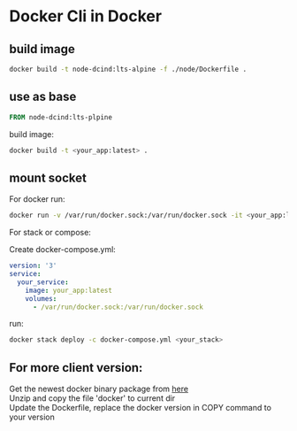 # Docker Cli in Docker

## build image

```bash
docker build -t node-dcind:lts-alpine -f ./node/Dockerfile .
```

## use as base

```Dockerfile
FROM node-dcind:lts-plpine
```

build image:

```bash
docker build -t <your_app:latest> .
```

## mount socket

For docker run:

```bash
docker run -v /var/run/docker.sock:/var/run/docker.sock -it <your_app:latest> sh
```

For stack or compose:

Create docker-compose.yml:

```yml
version: '3'
service:
  your_service:
    image: your_app:latest
    volumes:
      - /var/run/docker.sock:/var/run/docker.sock
```

run:

```bash
docker stack deploy -c docker-compose.yml <your_stack>
```

## For more client version:

Get the newest docker binary package from [here](https://download.docker.com/linux/static/stable/)  
Unzip and copy the file 'docker' to current dir  
Update the Dockerfile, replace the docker version in COPY command to your version
